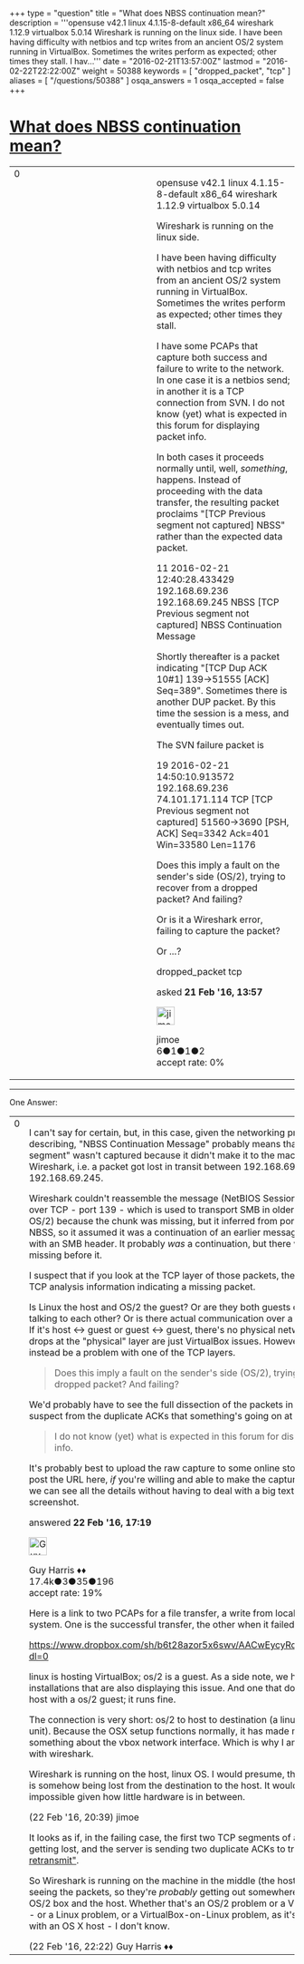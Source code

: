 +++
type = "question"
title = "What does NBSS continuation mean?"
description = '''opensuse v42.1 linux 4.1.15-8-default x86_64 wireshark 1.12.9 virtualbox 5.0.14 Wireshark is running on the linux side. I have been having difficulty with netbios and tcp writes from an ancient OS/2 system running in VirtualBox. Sometimes the writes perform as expected; other times they stall. I hav...'''
date = "2016-02-21T13:57:00Z"
lastmod = "2016-02-22T22:22:00Z"
weight = 50388
keywords = [ "dropped_packet", "tcp" ]
aliases = [ "/questions/50388" ]
osqa_answers = 1
osqa_accepted = false
+++

<div class="headNormal">

# [What does NBSS continuation mean?](/questions/50388/what-does-nbss-continuation-mean)

</div>

<div id="main-body">

<div id="askform">

<table id="question-table" style="width:100%;"><colgroup><col style="width: 50%" /><col style="width: 50%" /></colgroup><tbody><tr class="odd"><td style="width: 30px; vertical-align: top"><div class="vote-buttons"><span id="post-50388-upvote" class="ajax-command post-vote up" rel="nofollow" title="I like this post (click again to cancel)"> </span><div id="post-50388-score" class="post-score" title="current number of votes">0</div><span id="post-50388-downvote" class="ajax-command post-vote down" rel="nofollow" title="I dont like this post (click again to cancel)"> </span> <span id="favorite-mark" class="ajax-command favorite-mark" rel="nofollow" title="mark/unmark this question as favorite (click again to cancel)"> </span><div id="favorite-count" class="favorite-count"></div></div></td><td><div id="item-right"><div class="question-body"><p>opensuse v42.1 linux 4.1.15-8-default x86_64 wireshark 1.12.9 virtualbox 5.0.14</p><p>Wireshark is running on the linux side.</p><p>I have been having difficulty with netbios and tcp writes from an ancient OS/2 system running in VirtualBox. Sometimes the writes perform as expected; other times they stall.</p><p>I have some PCAPs that capture both success and failure to write to the network. In one case it is a netbios send; in another it is a TCP connection from SVN. I do not know (yet) what is expected in this forum for displaying packet info.</p><p>In both cases it proceeds normally until, well, <em>something</em>, happens. Instead of proceeding with the data transfer, the resulting packet proclaims "[TCP Previous segment not captured] NBSS" rather than the expected data packet.</p><p>11 2016-02-21 12:40:28.433429 192.168.69.236 192.168.69.245 NBSS [TCP Previous segment not captured] NBSS Continuation Message</p><p>Shortly thereafter is a packet indicating "[TCP Dup ACK 10#1] 139→51555 [ACK] Seq=389". Sometimes there is another DUP packet. By this time the session is a mess, and eventually times out.</p><p>The SVN failure packet is</p><p>19 2016-02-21 14:50:10.913572 192.168.69.236 74.101.171.114 TCP [TCP Previous segment not captured] 51560→3690 [PSH, ACK] Seq=3342 Ack=401 Win=33580 Len=1176</p><p>Does this imply a fault on the sender's side (OS/2), trying to recover from a dropped packet? And failing?</p><p>Or is it a Wireshark error, failing to capture the packet?</p><p>Or ...?</p></div><div id="question-tags" class="tags-container tags"><span class="post-tag tag-link-dropped_packet" rel="tag" title="see questions tagged &#39;dropped_packet&#39;">dropped_packet</span> <span class="post-tag tag-link-tcp" rel="tag" title="see questions tagged &#39;tcp&#39;">tcp</span></div><div id="question-controls" class="post-controls"></div><div class="post-update-info-container"><div class="post-update-info post-update-info-user"><p>asked <strong>21 Feb '16, 13:57</strong></p><img src="https://secure.gravatar.com/avatar/730b660be92239491830262053868575?s=32&amp;d=identicon&amp;r=g" class="gravatar" width="32" height="32" alt="jimoe&#39;s gravatar image" /><p><span>jimoe</span><br />
<span class="score" title="6 reputation points">6</span><span title="1 badges"><span class="badge1">●</span><span class="badgecount">1</span></span><span title="1 badges"><span class="silver">●</span><span class="badgecount">1</span></span><span title="2 badges"><span class="bronze">●</span><span class="badgecount">2</span></span><br />
<span class="accept_rate" title="Rate of the user&#39;s accepted answers">accept rate:</span> <span title="jimoe has no accepted answers">0%</span></p></div></div><div id="comments-container-50388" class="comments-container"></div><div id="comment-tools-50388" class="comment-tools"></div><div class="clear"></div><div id="comment-50388-form-container" class="comment-form-container"></div><div class="clear"></div></div></td></tr></tbody></table>

------------------------------------------------------------------------

<div class="tabBar">

<span id="sort-top"></span>

<div class="headQuestions">

One Answer:

</div>

</div>

<span id="50422"></span>

<div id="answer-container-50422" class="answer">

<table style="width:100%;"><colgroup><col style="width: 50%" /><col style="width: 50%" /></colgroup><tbody><tr class="odd"><td style="width: 30px; vertical-align: top"><div class="vote-buttons"><span id="post-50422-upvote" class="ajax-command post-vote up" rel="nofollow" title="I like this post (click again to cancel)"> </span><div id="post-50422-score" class="post-score" title="current number of votes">0</div><span id="post-50422-downvote" class="ajax-command post-vote down" rel="nofollow" title="I dont like this post (click again to cancel)"> </span></div></td><td><div class="item-right"><div class="answer-body"><p>I can't say for certain, but, in this case, given the networking problems you're describing, "NBSS Continuation Message" probably means that the "previous segment" wasn't captured because it didn't make it to the machine running Wireshark, i.e. a packet got lost in transit between 192.168.69.236 and 192.168.69.245.</p><p>Wireshark couldn't reassemble the message (NetBIOS Session Service, "NBSS", over TCP - port 139 - which is used to transport SMB in older systems such as OS/2) because the chunk was missing, but it inferred from port 139 that it's NBSS, so it assumed it was a continuation of an earlier message as it didn't begin with an SMB header. It probably <em>was</em> a continuation, but there was a piece missing before it.</p><p>I suspect that if you look at the TCP layer of those packets, there will be some TCP analysis information indicating a missing packet.</p><p>Is Linux the host and OS/2 the guest? Or are they both guests on the same host talking to each other? Or is there actual communication over a physical network? If it's host &lt;-&gt; guest or guest &lt;-&gt; guest, there's no physical network, so packet drops at the "physical" layer are just VirtualBox issues. However, there might instead be a problem with one of the TCP layers.</p><blockquote><p>Does this imply a fault on the sender's side (OS/2), trying to recover from a dropped packet? And failing?</p></blockquote><p>We'd probably have to see the full dissection of the packets in question, but I suspect from the duplicate ACKs that something's going on at the TCP layer.</p><blockquote><p>I do not know (yet) what is expected in this forum for displaying packet info.</p></blockquote><p>It's probably best to upload the raw capture to some online storage service and post the URL here, <em>if</em> you're willing and able to make the capture public; that way, we can see all the details without having to deal with a big text dump or screenshot.</p></div><div class="answer-controls post-controls"></div><div class="post-update-info-container"><div class="post-update-info post-update-info-user"><p>answered <strong>22 Feb '16, 17:19</strong></p><img src="https://secure.gravatar.com/avatar/f93de7000747ab5efb5acd3034b2ebd7?s=32&amp;d=identicon&amp;r=g" class="gravatar" width="32" height="32" alt="Guy%20Harris&#39;s gravatar image" /><p><span>Guy Harris ♦♦</span><br />
<span class="score" title="17443 reputation points"><span>17.4k</span></span><span title="3 badges"><span class="badge1">●</span><span class="badgecount">3</span></span><span title="35 badges"><span class="silver">●</span><span class="badgecount">35</span></span><span title="196 badges"><span class="bronze">●</span><span class="badgecount">196</span></span><br />
<span class="accept_rate" title="Rate of the user&#39;s accepted answers">accept rate:</span> <span title="Guy Harris has 216 accepted answers">19%</span></p></div></div><div id="comments-container-50422" class="comments-container"><span id="50424"></span><div id="comment-50424" class="comment"><div id="post-50424-score" class="comment-score"></div><div class="comment-text"><p>Here is a link to two PCAPs for a file transfer, a write from local os/2 to the remote system. One is the successful transfer, the other when it failed.</p><p><a href="https://www.dropbox.com/sh/b6t28azor5x6swv/AACwEycyRdj5I27KDkztVZ1aa?dl=0">https://www.dropbox.com/sh/b6t28azor5x6swv/AACwEycyRdj5I27KDkztVZ1aa?dl=0</a></p><p>linux is hosting VirtualBox; os/2 is a guest. As a side note, we have 4 other similar installations that are also displaying this issue. And one that does not: an OSX host with a os/2 guest; it runs fine.</p><p>The connection is very short: os/2 to host to destination (a linux-based NAS unit). Because the OSX setup functions normally, it has made me suspect something about the vbox network interface. Which is why I am investigating this with wireshark.</p><p>Wireshark is running on the host, linux OS. I would presume, then, that the packet is somehow being lost from the destination to the host. It would seem almost impossible given how little hardware is in between.</p></div><div id="comment-50424-info" class="comment-info"><span class="comment-age">(22 Feb '16, 20:39)</span> <span class="comment-user userinfo">jimoe</span></div></div><span id="50425"></span><div id="comment-50425" class="comment"><div id="post-50425-score" class="comment-score"></div><div class="comment-text"><p>It looks as if, in the failing case, the first two TCP segments of an SMB Write are getting lost, and the server is sending two duplicate ACKs to try to trigger a <a href="https://en.wikipedia.org/wiki/Fast_retransmit">"fast retransmit"</a>.</p><p>So Wireshark is running on the machine in the middle (the host), and it's <em>not</em> seeing the packets, so they're <em>probably</em> getting out somewhere between the OS/2 box and the host. Whether that's an OS/2 problem or a VirtualBox problem - or a Linux problem, or a VirtualBox-on-Linux problem, as it's not happening with an OS X host - I don't know.</p></div><div id="comment-50425-info" class="comment-info"><span class="comment-age">(22 Feb '16, 22:22)</span> <span class="comment-user userinfo">Guy Harris ♦♦</span></div></div></div><div id="comment-tools-50422" class="comment-tools"></div><div class="clear"></div><div id="comment-50422-form-container" class="comment-form-container"></div><div class="clear"></div></div></td></tr></tbody></table>

</div>

<div class="paginator-container-left">

</div>

</div>

</div>

